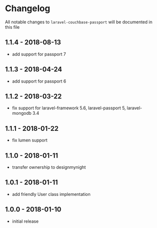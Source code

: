 # Changelog

All notable changes to `laravel-couchbase-passport` will be documented in this file

## 1.1.4 - 2018-08-13
- add support for passport 7

## 1.1.3 - 2018-04-24
- add support for passport 6

## 1.1.2 - 2018-03-22
- fix support for laravel-framework 5.6, laravel-passport 5, laravel-mongodb 3.4

## 1.1.1 - 2018-01-22
- fix lumen support

## 1.1.0 - 2018-01-11
- transfer ownership to designmynight

## 1.0.1 - 2018-01-11
- add friendly User class implementation 

## 1.0.0 - 2018-01-10
- initial release
